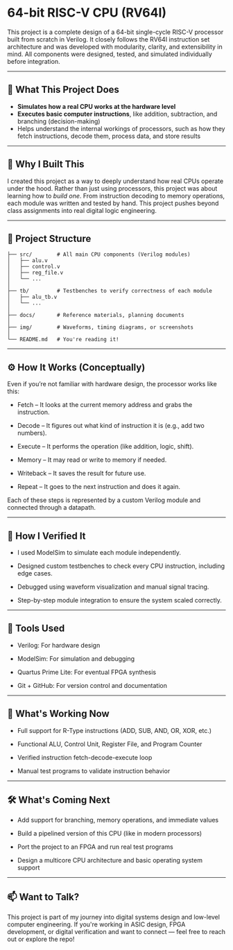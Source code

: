 # 64-bit RISC-V CPU (RV64I)

This project is a complete design of a 64-bit single-cycle RISC-V processor built from scratch in Verilog. It closely follows the RV64I instruction set architecture and was developed with modularity, clarity, and extensibility in mind. All components were designed, tested, and simulated individually before integration.

---

## 🚀 What This Project Does

- **Simulates how a real CPU works at the hardware level**
- **Executes basic computer instructions**, like addition, subtraction, and branching (decision-making)
- Helps understand the internal workings of processors, such as how they fetch instructions, decode them, process data, and store results

---

## 🧠 Why I Built This

I created this project as a way to deeply understand how real CPUs operate under the hood. Rather than just using processors, this project was about learning how to *build one*. From instruction decoding to memory operations, each module was written and tested by hand. This project pushes beyond class assignments into real digital logic engineering.

---

## 🧩 Project Structure

```text
├── src/        # All main CPU components (Verilog modules)
│   ├── alu.v
│   ├── control.v
│   ├── reg_file.v
│   └── ...
│
├── tb/         # Testbenches to verify correctness of each module
│   ├── alu_tb.v
│   └── ...
│
├── docs/       # Reference materials, planning documents
│
├── img/        # Waveforms, timing diagrams, or screenshots
│
└── README.md   # You're reading it!

```
---

## ⚙️ How It Works (Conceptually)
Even if you’re not familiar with hardware design, the processor works like this:

- Fetch – It looks at the current memory address and grabs the instruction.

- Decode – It figures out what kind of instruction it is (e.g., add two numbers).

- Execute – It performs the operation (like addition, logic, shift).

- Memory – It may read or write to memory if needed.

- Writeback – It saves the result for future use.

- Repeat – It goes to the next instruction and does it again.

Each of these steps is represented by a custom Verilog module and connected through a datapath.

---

## 🧪 How I Verified It
- I used ModelSim to simulate each module independently.

- Designed custom testbenches to check every CPU instruction, including edge cases.

- Debugged using waveform visualization and manual signal tracing.

- Step-by-step module integration to ensure the system scaled correctly.

---

## 🔧 Tools Used
- Verilog: For hardware design

- ModelSim: For simulation and debugging

- Quartus Prime Lite: For eventual FPGA synthesis

- Git + GitHub: For version control and documentation

---

## 📌 What's Working Now
- Full support for R-Type instructions (ADD, SUB, AND, OR, XOR, etc.)

- Functional ALU, Control Unit, Register File, and Program Counter

- Verified instruction fetch-decode-execute loop

- Manual test programs to validate instruction behavior

---

## 🛠️ What's Coming Next
- Add support for branching, memory operations, and immediate values

- Build a pipelined version of this CPU (like in modern processors)

- Port the project to an FPGA and run real test programs

- Design a multicore CPU architecture and basic operating system support

---

## 📫 Want to Talk?
This project is part of my journey into digital systems design and low-level computer engineering. If you're working in ASIC design, FPGA development, or digital verification and want to connect — feel free to reach out or explore the repo!

